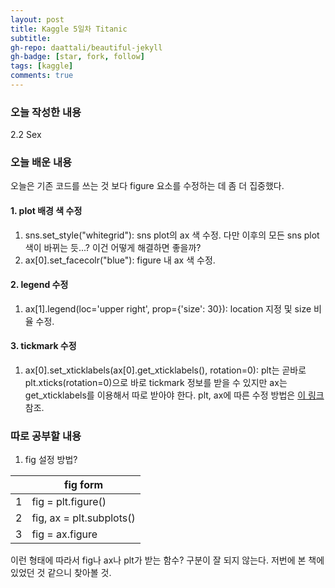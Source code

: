 ```yaml
---
layout: post
title: Kaggle 5일차 Titanic
subtitle: 
gh-repo: daattali/beautiful-jekyll
gh-badge: [star, fork, follow]
tags: [kaggle]
comments: true
---
```


### 오늘 작성한 내용  
2.2 Sex
### 오늘 배운 내용
오늘은 기존 코드를 쓰는 것 보다 figure 요소를 수정하는 데 좀 더 집중했다.  
#### 1. plot 배경 색 수정
1. sns.set_style("whitegrid"): sns plot의 ax 색 수정. 다만 이후의 모든 sns plot 색이 바뀌는 듯...? 이건 어떻게 해결하면 좋을까?  
2. ax[0].set_facecolr("blue"): figure 내 ax 색 수정.  
#### 2. legend 수정
1. ax[1].legend(loc='upper right', prop={'size': 30}): location 지정 및 size 비율 수정.  
#### 3. tickmark 수정
1. ax[0].set_xticklabels(ax[0].get_xticklabels(), rotation=0): plt는 곧바로 plt.xticks(rotation=0)으로 바로 tickmark 정보를 받을 수 있지만 ax는 get_xticklabels를 이용해서 따로 받아야 한다. plt, ax에 따른 수정 방법은 [이 링크](https://stackoverflow.com/questions/10998621/rotate-axis-text-in-python-matplotlib) 참조.  
### 따로 공부할 내용
1. fig 설정 방법?  

||fig form|
|-|-|
|1|fig = plt.figure()|
|2|fig, ax = plt.subplots()|
|3|fig = ax.figure|

이런 형태에 따라서 fig나 ax나 plt가 받는 함수? 구분이 잘 되지 않는다. 저번에 본 책에 있었던 것 같으니 찾아볼 것.
